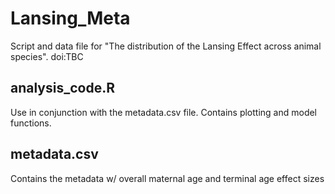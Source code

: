 # Lansing_Meta
Script and data file for "The distribution of the Lansing Effect across animal species".
doi:TBC

## analysis_code.R
Use in conjunction with the metadata.csv file. Contains plotting and model functions.

## metadata.csv
Contains the metadata w/ overall maternal age and terminal age effect sizes

